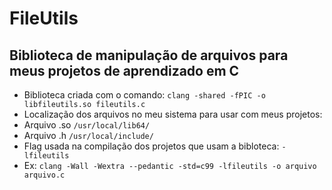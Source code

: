 # FileUtils
## Biblioteca de manipulação de arquivos para meus projetos de aprendizado em C
* Biblioteca criada com o comando: `clang -shared -fPIC -o libfileutils.so fileutils.c`
* Localização dos arquivos no meu sistema para usar com meus projetos:
* Arquivo .so `/usr/local/lib64/`
* Arquivo .h `/usr/local/include/`
* Flag usada na compilação dos projetos que usam a bibloteca: `-lfileutils`
* Ex: `clang -Wall -Wextra --pedantic -std=c99 -lfileutils -o arquivo arquivo.c`
